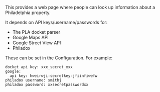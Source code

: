 This provides a web page where people can look up information about a 
Philadelphia property.

It depends on API keys/username/passwords for:

* The PLA docket parser
* Google Maps API
* Google Street View API
* Philadox

These can be set in the Configuration.  For example:

```
docket api key: xxx_secret_xxx
google:
  api key: hweirwji-secretkey-jfiinfiwefw
philadox username: smithj
philadox password: xxsecretpasswordxx
```
